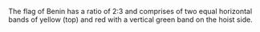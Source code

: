 The flag of Benin has a ratio of 2:3 and comprises of two equal horizontal bands of yellow (top) and red with a vertical green band on the hoist side.